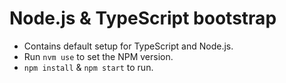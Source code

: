 # Node.js & TypeScript bootstrap

* Contains default setup for TypeScript and Node.js.
* Run `nvm use` to set the NPM version.
* `npm install` & `npm start` to run. 